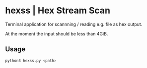 # hexss | Hex Stream Scan


Terminal application for scannning / reading e.g. file as hex output.

At the moment the input should be less than 4GiB.

## Usage

```bash
python3 hexss.py <path>
```

